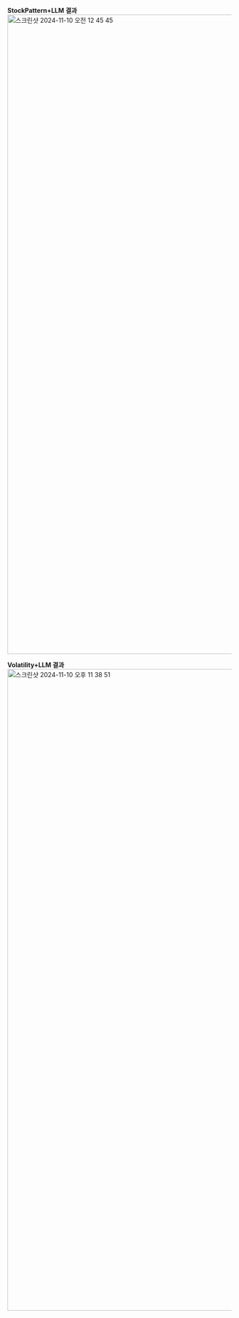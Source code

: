 **StockPattern+LLM 결과**
<img width="1435" alt="스크린샷 2024-11-10 오전 12 45 45" src="https://github.com/user-attachments/assets/25971dda-2bc4-49ac-9a3d-01c50e361cb2">


**Volatility+LLM 결과**
<img width="1440" alt="스크린샷 2024-11-10 오후 11 38 51" src="https://github.com/user-attachments/assets/6201a32c-ca19-49cb-9d97-92f4903957c3">
